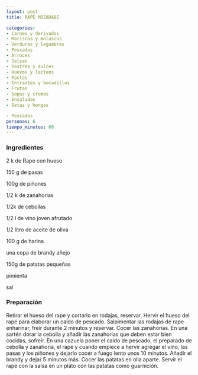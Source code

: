 ```yaml
---
layout: post
title: RAPE MOZARABE

categories:
- Carnes y derivados
- Mariscos y moluscos
- Verduras y legumbres
- Pescados
- Arroces
- Salsas
- Postres y dulces
- Huevos y lacteos
- Pastas
- Entrantes y bocadillos
- Frutas
- Sopas y cremas
- Ensaladas
- Setas y hongos

- Pescados
personas: 6 
tiempo_minutos: 60 
---
```

<h3>Ingredientes</h3>
2 k de Rape con hueso

150 g de pasas

100g de piñones

1/2 k de zanahorias

1/2k de cebollas

1/2 l de vino joven afrutado

1/2 litro de aceite de oliva

100 g de harina

una copa de brandy añejo

150g de patatas pequeñas

pimienta

sal

<h3>Preparación</h3>
Retirar el hueso del rape y cortarlo en rodajas, reservar. Hervir el hueso del rape para elaborar un caldo de pescado. Salpimentar las rodajas de rape enharinar, freír durante 2 minutos y reservar. Cocer las zanahorias. En una sartén dorar la cebolla y añadir las zanahorias que deben estar bien cocidas, sofreír. En una cazuela poner el caldo de pescado, el preparado de cebolla y zanahoria, el rape y cuando empiece a hervir agregar el vino, las pasas y los piñones y dejarlo cocer a fuego lento unos 10 minutos. Añadir el brandy y dejar 5 minutos más. Cocer las patatas en olla aparte. Servir el rape con la salsa en un plato con las patatas como guarnición.

